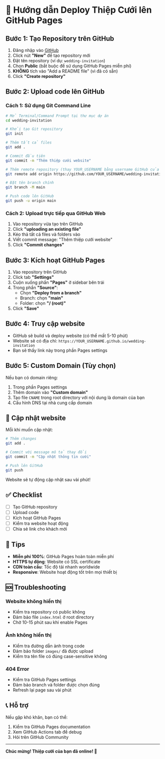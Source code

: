 # 🚀 Hướng dẫn Deploy Thiệp Cưới lên GitHub Pages

## Bước 1: Tạo Repository trên GitHub

1. Đăng nhập vào [GitHub](https://github.com)
2. Click nút **"New"** để tạo repository mới
3. Đặt tên repository (ví dụ: `wedding-invitation`)
4. Chọn **Public** (bắt buộc để sử dụng GitHub Pages miễn phí)
5. **KHÔNG** tích vào "Add a README file" (vì đã có sẵn)
6. Click **"Create repository"**

## Bước 2: Upload code lên GitHub

### Cách 1: Sử dụng Git Command Line

```bash
# Mở Terminal/Command Prompt tại thư mục dự án
cd wedding-invitation

# Khởi tạo Git repository
git init

# Thêm tất cả files
git add .

# Commit đầu tiên
git commit -m "Thêm thiệp cưới website"

# Thêm remote repository (thay YOUR_USERNAME bằng username GitHub của bạn)
git remote add origin https://github.com/YOUR_USERNAME/wedding-invitation.git

# Đặt tên branch chính
git branch -M main

# Push code lên GitHub
git push -u origin main
```

### Cách 2: Upload trực tiếp qua GitHub Web

1. Vào repository vừa tạo trên GitHub
2. Click **"uploading an existing file"**
3. Kéo thả tất cả files và folders vào
4. Viết commit message: "Thêm thiệp cưới website"
5. Click **"Commit changes"**

## Bước 3: Kích hoạt GitHub Pages

1. Vào repository trên GitHub
2. Click tab **"Settings"**
3. Cuộn xuống phần **"Pages"** ở sidebar bên trái
4. Trong phần **"Source"**:
   - Chọn **"Deploy from a branch"**
   - Branch: chọn **"main"**
   - Folder: chọn **"/ (root)"**
5. Click **"Save"**

## Bước 4: Truy cập website

- GitHub sẽ build và deploy website (có thể mất 5-10 phút)
- Website sẽ có địa chỉ: `https://YOUR_USERNAME.github.io/wedding-invitation`
- Bạn sẽ thấy link này trong phần Pages settings

## Bước 5: Custom Domain (Tùy chọn)

Nếu bạn có domain riêng:

1. Trong phần Pages settings
2. Thêm domain vào **"Custom domain"**
3. Tạo file `CNAME` trong root directory với nội dung là domain của bạn
4. Cấu hình DNS tại nhà cung cấp domain

## 🔄 Cập nhật website

Mỗi khi muốn cập nhật:

```bash
# Thêm changes
git add .

# Commit với message mô tả thay đổi
git commit -m "Cập nhật thông tin cưới"

# Push lên GitHub
git push
```

Website sẽ tự động cập nhật sau vài phút!

## ✅ Checklist

- [ ] Tạo GitHub repository
- [ ] Upload code
- [ ] Kích hoạt GitHub Pages
- [ ] Kiểm tra website hoạt động
- [ ] Chia sẻ link cho khách mời

## 🎯 Tips

- **Miễn phí 100%**: GitHub Pages hoàn toàn miễn phí
- **HTTPS tự động**: Website có SSL certificate
- **CDN toàn cầu**: Tốc độ tải nhanh worldwide
- **Responsive**: Website hoạt động tốt trên mọi thiết bị

## 🆘 Troubleshooting

### Website không hiển thị
- Kiểm tra repository có public không
- Đảm bảo file `index.html` ở root directory
- Chờ 10-15 phút sau khi enable Pages

### Ảnh không hiển thị
- Kiểm tra đường dẫn ảnh trong code
- Đảm bảo folder `images/` đã được upload
- Kiểm tra tên file có đúng case-sensitive không

### 404 Error
- Kiểm tra GitHub Pages settings
- Đảm bảo branch và folder được chọn đúng
- Refresh lại page sau vài phút

## 📞 Hỗ trợ

Nếu gặp khó khăn, bạn có thể:
1. Kiểm tra GitHub Pages documentation
2. Xem GitHub Actions tab để debug
3. Hỏi trên GitHub Community

---

**Chúc mừng! Thiệp cưới của bạn đã online! 🎉**
